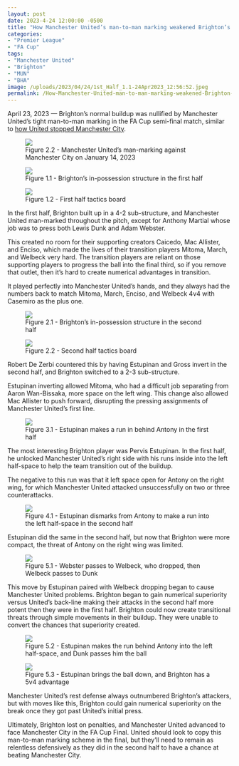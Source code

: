 ```yaml
---
layout: post
date: 2023-4-24 12:00:00 -0500
title: "How Manchester United’s man-to-man marking weakened Brighton’s buildup"
categories: 
- "Premier League"
- "FA Cup"
tags: 
- "Manchester United"
- "Brighton"
- "MUN"
- "BHA"
image: /uploads/2023/04/24/1st_Half_1.1-24Apr2023_12:56:52.jpeg
permalink: /How-Manchester-United-man-to-man-marking-weakened-Brighton-buildup/
---
```


April 23, 2023 — Brighton’s normal buildup was nullified by Manchester United’s tight man-to-man marking in the FA Cup semi-final match, similar to [how United stopped Manchester City](https://tacticsjournal.com/2023-1-20-Man-City-2-3-with-inverted-lb-or-rb-leaves-them-too-vulnerable/). 

<!---more--->

<figure>
    <img src="https://tacticsjournal.com/images/0B1B427D-6D6F-4CCA-AC0F-BF8D626C30F3.webp">
    <figcaption>Figure 2.2 - Manchester United’s man-marking against Manchester City on January 14, 2023</figcaption>
</figure>
 
<figure>
    <img src="https://tacticsjournal.com/uploads/2023/04/24/1st_Half_1.1-24Apr2023_12:56:52.jpeg">
    <figcaption>Figure 1.1 - Brighton’s in-possession structure in the first half</figcaption>
</figure> 

<figure>
    <img src="https://tacticsjournal.com/uploads/2023/04/24/Tactics_1.2-24Apr2023_13:15:47.jpeg">
    <figcaption>Figure 1.2 - First half tactics board</figcaption>
</figure> 

In the first half, Brighton built up in a 4-2 sub-structure, and Manchester United man-marked throughout the pitch, except for Anthony Martial whose job was to press both Lewis Dunk and Adam Webster. 

This created no room for their supporting creators Caicedo, Mac Allister, and Enciso, which made the lives of their transition players Mitoma, March, and Welbeck very hard. The transition players are reliant on those supporting players to progress the ball into the final third, so if you remove that outlet, then it’s hard to create numerical advantages in transition. 

It played perfectly into Manchester United’s hands, and they always had the numbers back to match Mitoma, March, Enciso, and Welbeck 4v4 with Casemiro as the plus one. 

<figure>
    <img src="https://tacticsjournal.com/uploads/2023/04/24/2.1-24Apr2023_14:20:00.jpeg">
    <figcaption>Figure 2.1 - Brighton’s in-possession structure in the second half</figcaption>
</figure> 



<figure>
    <img src="https://tacticsjournal.com/uploads/2023/04/24/Tactic_2.2-24Apr2023_13:17:44.jpeg">
    <figcaption>Figure 2.2 - Second half tactics board</figcaption>
</figure> 

Robert De Zerbi countered this by having Estupinan and Gross invert in the second half, and Brighton switched to a 2-3 sub-structure. 

Estupinan inverting allowed Mitoma, who had a difficult job separating from Aaron Wan-Bissaka, more space on the left wing. This change also allowed Mac Allister to push forward, disrupting the pressing assignments of Manchester United’s first line. 

<figure>
    <img src="https://tacticsjournal.com/uploads/2023/04/24/1st_Half_Estupinan_3.1-24Apr2023_13:57:09.jpeg">
    <figcaption>Figure 3.1 - Estupinan makes a run in behind Antony in the first half</figcaption>
</figure> 

The most interesting Brighton player was Pervis Estupinan. In the first half, he unlocked Manchester United’s right side with his runs inside into the left half-space to help the team transition out of the buildup. 

The negative to this run was that it left space open for Antony on the right wing, for which Manchester United attacked unsuccessfully on two or three counterattacks. 


<figure>
    <img src="https://tacticsjournal.com/uploads/2023/04/24/Estupinan_3.1-24Apr2023_13:55:39.jpeg">
    <figcaption>Figure 4.1 - Estupinan dismarks from Antony to make a run into the left half-space in the second half</figcaption>
</figure> 

Estupinan did the same in the second half, but now that Brighton were more compact, the threat of Antony on the right wing was limited.


<figure>
    <img src="https://tacticsjournal.com/uploads/2023/04/24/Caicedo_3.1_-24Apr2023_13:27:46.jpeg">
    <figcaption>Figure 5.1 - Webster passes to Welbeck, who dropped, then Welbeck passes to Dunk</figcaption>
</figure> 

This move by Estupinan paired with Welbeck dropping began to cause Manchester United problems. Brighton began to gain numerical superiority versus United’s back-line making their attacks in the second half more potent then they were in the first half. Brighton could now create transitional threats through simple movements in their buildup. They were unable to convert the chances that superiority created.

<figure>
    <img src="https://tacticsjournal.com/uploads/2023/04/24/Caicedo_3.2-24Apr2023_13:28:42.jpeg">
    <figcaption>Figure 5.2 - Estupinan makes the run behind Antony into the left half-space, and Dunk passes him the ball</figcaption>
</figure> 

<figure>
    <img src="https://tacticsjournal.com/uploads/2023/04/24/Caicedo_3.3-24Apr2023_13:29:16.jpeg">
    <figcaption>Figure 5.3 - Estupinan brings the ball down, and Brighton has a 5v4 advantage</figcaption>
</figure> 

Manchester United’s rest defense always outnumbered Brighton’s attackers, but with moves like this, Brighton could gain numerical superiority on the break once they got past United’s initial press. 

Ultimately, Brighton lost on penalties, and Manchester United advanced to face Manchester City in the FA Cup Final. United should look to copy this man-to-man marking scheme in the final, but they’ll need to remain as relentless defensively as they did in the second half to have a chance at beating Manchester City. 
